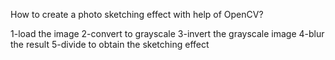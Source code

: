 How to create a photo sketching effect with help of OpenCV?

1-load the image
2-convert to grayscale
3-invert the grayscale image
4-blur the result
5-divide to obtain the sketching effect
